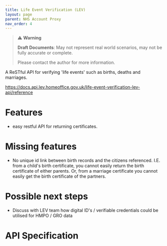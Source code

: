 ```yaml
---
title: Life Event Verification (LEV)
layout: page
parent: NHS Account Proxy
nav_order: 4
---
```


> ⚠️ **Warning**
>  
> **Draft Documents**: May not represent real world scenarios, may not be fully accurate or complete.
>
> Please contact the author for more information.


A ReSTful API for verifying 'life events' such as births, deaths and marriages.

https://docs.api.lev.homeoffice.gov.uk/life-event-verification-lev-api/reference

# Features

- easy restful API for returning certificates.
  
# Missing features

- No unique id link between birth records and the citizens referenced. I.E. from a child's birth certificate, you cannot easily return the birth certificate of either parents. Or, from a marriage certificate you cannot easily get the birth certificate of the partners.

# Possible next steps

- Discuss with LEV team how digital ID's / verifiable credentials could be utilised for HMPO / GRO data

# API Specification

<div id="swagger-ui"></div>
<script src="/swagger-ui/swagger-ui-bundle.js" charset="UTF-8"> </script>
<script src="/swagger-ui/swagger-ui-standalone-preset.js" charset="UTF-8"> </script>
<script src="api.js" charset="UTF-8"> </script>
